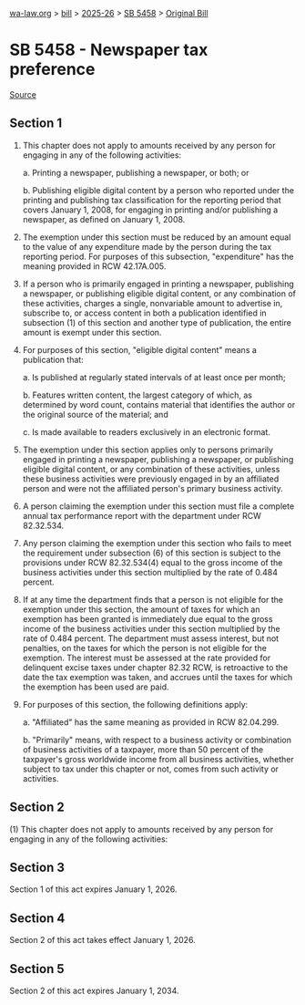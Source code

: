 [wa-law.org](/) > [bill](/bill/) > [2025-26](/bill/2025-26/) > [SB 5458](/bill/2025-26/sb/5458/) > [Original Bill](/bill/2025-26/sb/5458/1/)

# SB 5458 - Newspaper tax preference

[Source](http://lawfilesext.leg.wa.gov/biennium/2025-26/Pdf/Bills/Senate%20Bills/5458.pdf)

## Section 1
1. This chapter does not apply to amounts received by any person for engaging in any of the following activities:

    a. Printing a newspaper, publishing a newspaper, or both; or

    b. Publishing eligible digital content by a person who reported under the printing and publishing tax classification for the reporting period that covers January 1, 2008, for engaging in printing and/or publishing a newspaper, as defined on January 1, 2008.

2. The exemption under this section must be reduced by an amount equal to the value of any expenditure made by the person during the tax reporting period. For purposes of this subsection, "expenditure" has the meaning provided in RCW 42.17A.005.

3. If a person who is primarily engaged in printing a newspaper, publishing a newspaper, or publishing eligible digital content, or any combination of these activities, charges a single, nonvariable amount to advertise in, subscribe to, or access content in both a publication identified in subsection (1) of this section and another type of publication, the entire amount is exempt under this section.

4. For purposes of this section, "eligible digital content" means a publication that:

    a. Is published at regularly stated intervals of at least once per month;

    b. Features written content, the largest category of which, as determined by word count, contains material that identifies the author or the original source of the material; and

    c. Is made available to readers exclusively in an electronic format.

5. The exemption under this section applies only to persons primarily engaged in printing a newspaper, publishing a newspaper, or publishing eligible digital content, or any combination of these activities, unless these business activities were previously engaged in by an affiliated person and were not the affiliated person's primary business activity.

6. A person claiming the exemption under this section must file a complete annual tax performance report with the department under RCW 82.32.534.

7. Any person claiming the exemption under this section who fails to meet the requirement under subsection (6) of this section is subject to the provisions under RCW 82.32.534(4) equal to the gross income of the business activities under this section multiplied by the rate of 0.484 percent.

8. If at any time the department finds that a person is not eligible for the exemption under this section, the amount of taxes for which an exemption has been granted is immediately due equal to the gross income of the business activities under this section multiplied by the rate of 0.484 percent. The department must assess interest, but not penalties, on the taxes for which the person is not eligible for the exemption. The interest must be assessed at the rate provided for delinquent excise taxes under chapter 82.32 RCW, is retroactive to the date the tax exemption was taken, and accrues until the taxes for which the exemption has been used are paid.

9. For purposes of this section, the following definitions apply:

    a. "Affiliated" has the same meaning as provided in RCW 82.04.299.

    b. "Primarily" means, with respect to a business activity or combination of business activities of a taxpayer, more than 50 percent of the taxpayer's gross worldwide income from all business activities, whether subject to tax under this chapter or not, comes from such activity or activities.

## Section 2
(1) This chapter does not apply to amounts received by any person for engaging in any of the following activities:

## Section 3
Section 1 of this act expires January 1, 2026.

## Section 4
Section 2 of this act takes effect January 1, 2026.

## Section 5
Section 2 of this act expires January 1, 2034.

